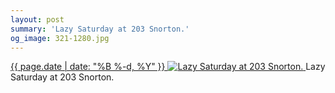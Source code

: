 ```yaml
---
layout: post
summary: 'Lazy Saturday at 203 Snorton.'
og_image: 321-1280.jpg
---
```


<p>
 <time>
  <a href="/321">
   {{ page.date | date: "%B %-d, %Y" }}
  </a>
 </time>
 <a href="/321">
  <img alt="Lazy Saturday at 203 Snorton." data-taken="5/10/2014" sizes="(min-width: 700px) 50vw, calc(100vw - 2rem)" src="{{ site.assets_url }}/321-640.jpg" srcset="{{ site.assets_url }}/321-1280.jpg 1280w, {{ site.assets_url }}/321-960.jpg 960w, {{ site.assets_url }}/321-640.jpg 640w, {{ site.assets_url }}/321-320.jpg 320w"/>
 </a>
 <span>
  Lazy Saturday at 203 Snorton.
 </span>
</p>
